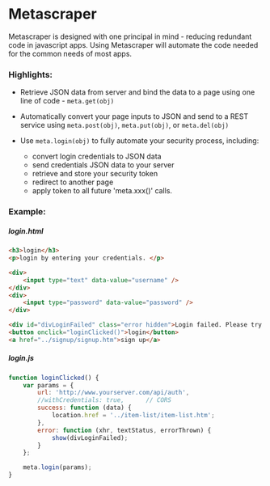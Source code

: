 # Metascraper

Metascraper is designed with one principal in mind - reducing redundant code in javascript apps. Using Metascraper will automate the code needed for the common needs of most apps.

### Highlights:
  - Retrieve JSON data from server and bind the data to a page using one line of code - `meta.get(obj)`
  
  - Automatically convert your page inputs to JSON and send to a REST service using `meta.post(obj)`, `meta.put(obj)`, or `meta.del(obj)`
  
  - Use `meta.login(obj)` to fully automate your security process, including: 
    - convert login credentials to JSON data
    - send credentials JSON data to your server
    - retrieve and store your security token
    - redirect to another page
    - apply token to all future 'meta.xxx()' calls.
  
### Example:
##### login.html
```html
<h3>login</h3>
<p>login by entering your credentials. </p>

<div>
    <input type="text" data-value="username" />
</div>
<div>
    <input type="password" data-value="password" />
</div>

<div id="divLoginFailed" class="error hidden">Login failed. Please try again.</div>
<button onclick="loginClicked()">login</button>
<a href="../signup/signup.htm">sign up</a>
```
    
##### login.js
```javascript
function loginClicked() {
    var params = {
        url: 'http://www.yourserver.com/api/auth',
        //withCredentials: true,      // CORS
        success: function (data) {
            location.href = '../item-list/item-list.htm';
        },
        error: function (xhr, textStatus, errorThrown) {
            show(divLoginFailed);
        }
    };

    meta.login(params);
}
```

